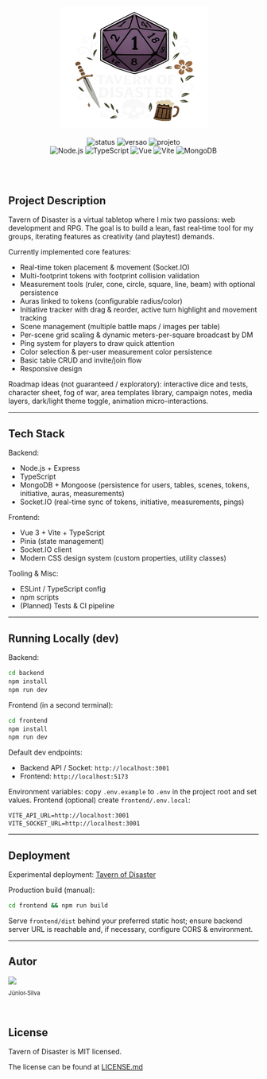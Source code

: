 <div align="center">
  <img align="center" alt="Tavern of Disaster Logo" height="245" width="297" src="./frontend/public/logotof.png" />
</div>

<div align="center" style="display: inline_block"><br>
  <img align="center" alt="status" src="http://img.shields.io/static/v1?label=STATUS&message=DEVELOPING&color=yellow&style=for-the-badge">
  <img align="center" alt="versao" src="http://img.shields.io/static/v1?label=VERSION&message=0.5&color=blue&style=for-the-badge">
  <img align="center" alt="projeto" src="http://img.shields.io/static/v1?label=PROJECT&message=PERSONAL&color=purple&style=for-the-badge">
  <br/>
  <!-- Technology badges -->
  <img alt="Node.js" src="https://img.shields.io/badge/Node.js-393?logo=nodedotjs&logoColor=white&style=for-the-badge" />
  <img alt="TypeScript" src="https://img.shields.io/badge/TypeScript-3178C6?logo=typescript&logoColor=white&style=for-the-badge" />
  <img alt="Vue" src="https://img.shields.io/badge/Vue.js-35495E?logo=vuedotjs&logoColor=4FC08D&style=for-the-badge" />
  <img alt="Vite" src="https://img.shields.io/badge/Vite-646CFF?logo=vite&logoColor=FFD62E&style=for-the-badge" />
  <img alt="MongoDB" src="https://img.shields.io/badge/MongoDB-4EA94B?logo=mongodb&logoColor=white&style=for-the-badge" />
</div><br><br><br>

## Project Description

Tavern of Disaster is a virtual tabletop where I mix two passions: web development and RPG. The goal is to build a lean, fast real‑time tool for my groups, iterating features as creativity (and playtest) demands.

Currently implemented core features:

* Real-time token placement & movement (Socket.IO)
* Multi-footprint tokens with footprint collision validation
* Measurement tools (ruler, cone, circle, square, line, beam) with optional persistence
* Auras linked to tokens (configurable radius/color)
* Initiative tracker with drag & reorder, active turn highlight and movement tracking
* Scene management (multiple battle maps / images per table)
* Per-scene grid scaling & dynamic meters-per-square broadcast by DM
* Ping system for players to draw quick attention
* Color selection & per-user measurement color persistence
* Basic table CRUD and invite/join flow
* Responsive design

Roadmap ideas (not guaranteed / exploratory): interactive dice and tests, character sheet, fog of war, area templates library, campaign notes, media layers, dark/light theme toggle, animation micro-interactions.

---

## Tech Stack

Backend:
* Node.js + Express
* TypeScript
* MongoDB + Mongoose (persistence for users, tables, scenes, tokens, initiative, auras, measurements)
* Socket.IO (real-time sync of tokens, initiative, measurements, pings)

Frontend:
* Vue 3 + Vite + TypeScript
* Pinia (state management)
* Socket.IO client
* Modern CSS design system (custom properties, utility classes)

Tooling & Misc:
* ESLint / TypeScript config
* npm scripts
* (Planned) Tests & CI pipeline

---

## Running Locally (dev)

Backend:
```bash
cd backend
npm install
npm run dev
```

Frontend (in a second terminal):
```bash
cd frontend
npm install
npm run dev
```

Default dev endpoints:
* Backend API / Socket: `http://localhost:3001`
* Frontend: `http://localhost:5173`

Environment variables: copy `.env.example` to `.env` in the project root and set values.
Frontend (optional) create `frontend/.env.local`:
```
VITE_API_URL=http://localhost:3001
VITE_SOCKET_URL=http://localhost:3001
```

---

## Deployment

Experimental deployment: [Tavern of Disaster]()

Production build (manual):
```bash
cd frontend && npm run build
```
Serve `frontend/dist` behind your preferred static host; ensure backend server URL is reachable and, if necessary, configure CORS & environment.

---

## Autor
[<img src="https://avatars.githubusercontent.com/jrchakalo?v=4" width=115><br><sub>Júnior Silva</sub>](https://github.com/jrchakalo)

<br>

<div>
  <h2> License </h2>
  <p3>Tavern of Disaster is MIT licensed.</p3>
</div>

The license can be found at [LICENSE.md](https://github.com/jrchakalo/Tavern-of-Disaster/blob/main/LICENSE)
